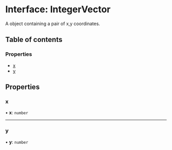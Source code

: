 # Interface: IntegerVector

A object containing a pair of x,y coordinates.

## Table of contents

### Properties

- [x](IntegerVector.md#x)
- [y](IntegerVector.md#y)

## Properties

### x

• **x**: `number`

___

### y

• **y**: `number`
